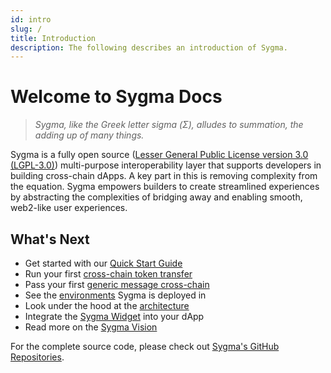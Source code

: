 ```yaml
---
id: intro
slug: /
title: Introduction
description: The following describes an introduction of Sygma.
---
```


# Welcome to Sygma Docs

> _Sygma, like the Greek letter sigma (Σ), alludes to summation, the adding up of many things._

Sygma is a fully open source ([Lesser General Public License version 3.0 (LGPL-3.0)](https://www.gnu.org/licenses/lgpl-3.0.html)) multi-purpose interoperability layer that supports developers in building cross-chain dApps. A key part in this is removing complexity from the equation. Sygma empowers builders to create streamlined experiences by abstracting the complexities of bridging away and enabling smooth, web2-like user experiences. 

## What's Next

- Get started with our [Quick Start Guide](../03-sygma-sdk/01-index.md)
- Run your first [cross-chain token transfer](../03-sygma-sdk/04-Examples/01-Basic-ERC-20-Token-Transfers/01-EVM-EVM-example.md)
- Pass your first [generic message cross-chain](../03-sygma-sdk/04-Examples/02-GMP-Examples/01-GMP-Example-With-A-Simple-Storage-Contract.md)
- See the [environments](../08-resources/01-environments/01-index.md) Sygma is deployed in
- Look under the hood at the [architecture](../02-sygma-protocol/01-index.md)
- Integrate the [Sygma Widget](https://sygma-react-widget.pages.dev/) into your dApp
- Read more on the [Sygma Vision](02-origins.md)

For the complete source code, please check out [Sygma's GitHub Repositories](../08-resources/04-github-repositories.md). 
